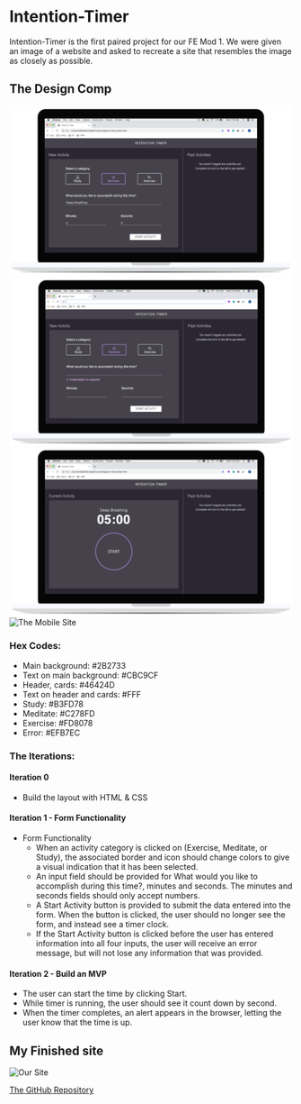 # Intention-Timer

Intention-Timer is the first paired project for our FE Mod 1. We were given an
image of a website and asked to recreate a site that resembles
the image as closely as possible.

## The Design Comp

![the comp](assets/complete-form-desktop.png)
![](assets/error-message-desktop.png)
![](assets/timer-start-desktop.png)
![The Mobile Site](/Users/mandyalford/turing/mod1/projects/Intention-Timer/assets/mobile-1.png)

### Hex Codes:

* Main background: #2B2733
* Text on main background: #CBC9CF
* Header, cards: #46424D
* Text on header and cards: #FFF
* Study: #B3FD78
* Meditate: #C278FD
* Exercise: #FD8078
* Error: #EFB7EC

### The Iterations:

#### Iteration 0

* Build the layout with HTML & CSS

#### Iteration 1 - Form Functionality

* Form Functionality
  * When an activity category is clicked on (Exercise, Meditate, or Study), the associated border and icon should change colors to give a visual indication that it has been selected.
  * An input field should be provided for What would you like to accomplish during this time?, minutes and seconds. The minutes and seconds fields should only accept numbers.
  * A Start Activity button is provided to submit the data entered into the form. When the button is clicked, the user should no longer see the form, and instead see a timer clock.
  * If the Start Activity button is clicked before the user has entered information into all four inputs, the user will receive an error message, but will not lose any information that was provided.

#### Iteration 2 - Build an MVP

* The user can start the time by clicking Start.
* While timer is running, the user should see it count down by second.
* When the timer completes, an alert appears in the browser, letting the user know that the time is up.


## My Finished site
![Our Site]()
![]()

[The GitHub Repository](https://github.com/joel-oe-lacey/Intention-Timer)
